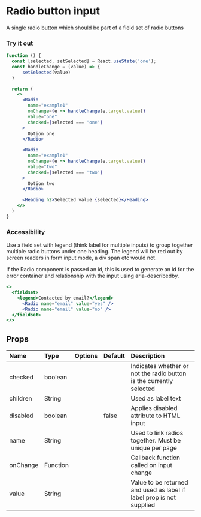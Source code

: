 # Radio button input

A single radio button which should be part of a field set of radio buttons

### Try it out

```.jsx
function () {
  const [selected, setSelected] = React.useState('one');
  const handleChange = (value) => {
      setSelected(value)
  }

  return (
    <>
      <Radio
        name="example1"
        onChange={e => handleChange(e.target.value)}
        value="one"
        checked={selected === 'one'}
      >
        Option one
      </Radio>

      <Radio
        name="example1"
        onChange={e => handleChange(e.target.value)}
        value="two"
        checked={selected === 'two'}
      >
        Option two
      </Radio>

      <Heading h2>Selected value {selected}</Heading>
    </>
  )
}
```

### Accessibility

Use a field set with legend (think label for multiple inputs) to group together multiple radio buttons under one heading.
The legend will be red out by screen readers in form input mode, a div span etc would not.

If the Radio component is passed an id, this is used to generate an id for the error container and relationship with the input using aria-describedby.

```.jsx
<>
  <fieldset>
    <legend>Contacted by email?</legend>
      <Radio name="email" value="yes" />
      <Radio name="email" value="no" />
  </fieldset>
</>
```

## Props

| Name     | Type     | Options | Default | Description                                                          |
| :------- | :------- | :-----: | :------ | :------------------------------------------------------------------- |
| checked  | boolean  |         |         | Indicates whether or not the radio button is the currently selected  |
| children | String   |         |         | Used as label text                                                   |
| disabled | boolean  |         | false   | Applies disabled attribute to HTML input                             |
| name     | String   |         |         | Used to link radios together. Must be unique per page                |
| onChange | Function |         |         | Callback function called on input change                             |
| value    | String   |         |         | Value to be returned and used as label if label prop is not supplied |
